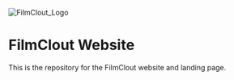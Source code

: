 ![FilmClout_Logo](https://avatars.githubusercontent.com/u/84701318?s=200&v=4)
# FilmClout Website
This is the repository for the FilmClout website and landing page.
